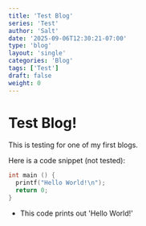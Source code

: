 ```yaml
---
title: 'Test Blog'
series: 'Test'
author: 'Salt'
date: '2025-09-06T12:30:21-07:00'
type: 'blog'
layout: 'single'
categories: 'Blog'
tags: ['Test']
draft: false
weight: 0
---
```


# Test Blog!

This is testing for one of my first blogs.

Here is a code snippet (not tested):
```cpp
int main () {
  printf("Hello World!\n");
  return 0;
}
```
- This code prints out 'Hello World!'
